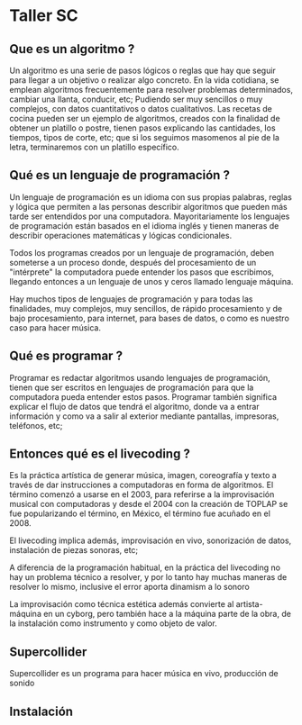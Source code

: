 # Taller SC

## Que es un algoritmo ? 

Un algoritmo es una serie de pasos lógicos o reglas que hay que seguir para llegar a un objetivo o realizar algo concreto.
En la vida cotidiana, se emplean algoritmos frecuentemente para resolver problemas determinados, cambiar una llanta, conducir, etc; Pudiendo ser muy sencillos o muy complejos, con datos cuantitativos o datos cualitativos.
Las recetas de cocina pueden ser un ejemplo de algoritmos, creados con la finalidad de obtener un platillo o postre, tienen pasos explicando las cantidades, los tiempos, tipos de corte, etc; que si los seguimos masomenos al pie de la letra, terminaremos con un platillo específico.


## Qué es un lenguaje de programación ? 

Un lenguaje de programación es un idioma con sus propias palabras, reglas y lógica que permiten a las personas describir algoritmos que pueden más tarde ser entendidos por una computadora.
Mayoritariamente los lenguajes de programación están basados en el idioma inglés y tienen maneras de describir operaciones matemáticas y lógicas condicionales.

Todos los programas creados por un lenguaje de programación, deben someterse a un proceso donde, después del procesamiento de un "intérprete" la computadora puede entender los pasos que escribimos, llegando entonces a un lenguaje de unos y ceros llamado lenguaje máquina.

Hay muchos tipos de lenguajes de programación y para todas las finalidades, muy complejos, muy sencillos, de rápido procesamiento y de bajo procesamiento, para internet, para bases de datos, o como es nuestro caso para hacer música.

## Qué es programar ? 

Programar es redactar algoritmos usando lenguajes de programación, tienen que ser escritos en lenguajes de programación para que la computadora pueda entender estos pasos.
Programar también significa explicar el flujo de datos que tendrá el algoritmo, donde va a entrar información y como va a salir al exterior mediante pantallas, impresoras, teléfonos, etc;


## Entonces qué es el livecoding ? 

Es la práctica artística de generar música, imagen, coreografía y texto a través de dar instrucciones a computadoras en forma de algoritmos.
El término comenzó a usarse en el 2003, para referirse a la improvisación musical con computadoras y desde el 2004 con la creación de TOPLAP se fue popularizando el término, en  México, el término fue acuñado en el 2008.

El livecoding implica además, improvisación en vivo, sonorización de datos, instalación de piezas sonoras, etc;

A diferencia de la programación habitual, en la práctica del livecoding no hay un problema técnico a resolver, y por lo tanto hay muchas maneras de resolver lo mismo, inclusive el error aporta dinamism a lo sonoro

La improvisación como técnica estética además convierte al artista-máquina en  un cyborg, pero también hace a la máquina parte de la obra, de la instalación como instrumento y como objeto de valor.


## Supercollider

Supercollider es un programa para hacer música en vivo, producción de sonido

## Instalación


